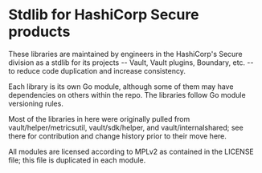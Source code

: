 Stdlib for HashiCorp Secure products
=================

These libraries are maintained by engineers in the HashiCorp's Secure division
as a stdlib for its projects -- Vault, Vault plugins, Boundary, etc. -- to
reduce code duplication and increase consistency.

Each library is its own Go module, although some of them may have dependencies
on others within the repo. The libraries follow Go module versioning rules.

Most of the libraries in here were originally pulled from
vault/helper/metricsutil, vault/sdk/helper, and vault/internalshared; see there
for contribution and change history prior to their move here.

All modules are licensed according to MPLv2 as contained in the LICENSE file;
this file is duplicated in each module.